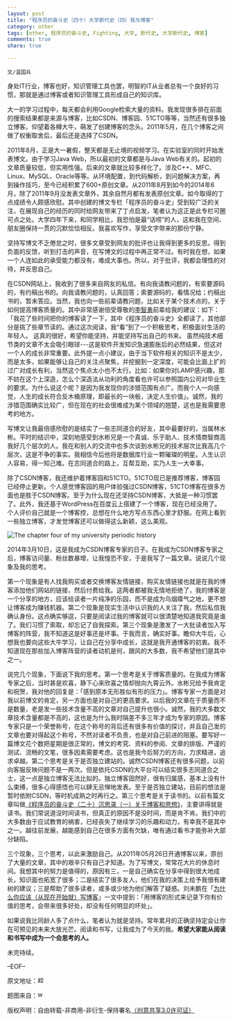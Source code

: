 ```yaml
---
layout: post
title: "程序员的奋斗史（四十）大学断代史（四）我与博客"
category: other
tags: [other, 程序员的奋斗史, Fighting, 大学, 断代史, 大学断代史, 博客]
comments: true
share: true

---
```


`文/温国兵`

身处IT行业，博客也好，知识管理工具也罢，明智的IT从业者总有一个良好的习惯，那就是通过博客或者知识管理工具形成自己的知识库。

大一的学习过程中，每天都会利用Google检索大量的资料。我发现很多排在前面的搜索结果都是来源与博客，比如CSDN、博客园、51CTO等等，当然还有很多独立博客。仰望着各樽大牛，萌发了创建博客的念头。2011年5月，在几个博客之间做了权衡取舍后，最后还是选择了CSDN。

2011年8月，正是大一暑假，整天都是无止境的视频学习。在实验室的同时开始发表博文。由于学习Java Web，所以最初的文章都是与Java Web有关的。起初的文章质量较低，但实用性强。后来的文章就比较多样化了。涉及C++、MFC、Linux、MySQL、Oracle等等。从环境配置，到代码解析，到问题解决方案，再到操作技巧，至今已经积累了600+原创文章。从2011年8月到如今的2014年6月，除了2011年9月没发表文章外，其余自然月都有发表原创文章。如今取得的丁点成绩令人颇感欣慰。其中创建的博文专栏「程序员的奋斗史」受到较广泛的关注，在展现自己的经历的同时给网友带来了丁点启发，笔者认为这正是此专栏可圈可点之处。大学四年下来，和同学相比，我恐怕是最“话唠”的人，这和我在空间、朋友圈保持一贯的沉默恰恰相反。我喜欢写作，享受文字带来的那份宁静。

坚持写博文不乏倦怠之时，很多文章受到网友的批评也让我得到更多的反思。得到负面的反馈，听到打击的声音，在写博文的过程中再正常不过。有时我在想，如果一个人连如此的承受能力都没有，难成大事也。所以，对于批评，我都会理性的对待，并反思自己。

在CSDN网站上，我收到了很多来自网友的私信。有向我请教问题的，有索要源码的，有约稿出书的。向我请教问题的，认真回答；索要源码的，看情况给；约稿出书的，暂未答应。当然，我也向一些前辈请教问题，比如关于某个技术点的，关于如何提高博客质量的。其中非常感谢倍受尊敬的<a href="http://blog.csdn.net/leezy_2000" target="_blank">李智勇</a>前辈给我的建议：如下：「我花了些时间把你的博客读了一下，其中《程序员的奋斗史》全都读了，其他部分是挑了些章节读的。通过这次阅读，我“看”到了一个积极思考，积极面对生活的年轻人。 这真的很好，希望你能坚持，并能坚持写出自己的书来。 虽然纯技术细节类的文章不太会吸引眼球---这是软件开发知识急速膨胀后的必然结果，但这对一个人的成长非常重要。此外提一点小建议，由于当下软件相关的知识不是太少，而是太多，如果能够让自己的关注点聚焦，并挖掘到一定深度，可能会比面上扩的过广对成长有利，当然这个焦点太小也不太行。比如：如果你对LAMP感兴趣，那不妨在这个上深造，怎么个深造法从功利的角度看也许可以参照国内公司对毕业生的要求。为什么说这个呢？是因为我发现你的涉猎范围有点广。而我个人一向感觉，人生的成长符合反木桶原理，即最长的一块板，决定人生价值」。诚然，我的涉猎范围确实比较广，但在现在的社会很难成为某个领域的翘楚，这也是我需要思考的地方。

写博文让我最倍感欣慰的是结实了一些志同道合的好友，其中最要好的，当属<a href="http://blog.csdn.net/dba_waterbin" target="_blank"></a>林水彬。平时的结识中，深刻地感受到水彬兄是一个真诚、乐于助人、技术情商智商高我好几个层次的人。我在和别人的交流中也多次谈到水彬兄的技术层次比我高几个层次，这是不争的事实。我相信今后他将是数据库行业一颗璀璨的明星。人生认识人容易，得一知己难。在志同道合的路上，互帮互助，实乃人生一大幸事。

除了CSDN博客，我还维护着博客园和51CTO。51CTO现已是推荐博客，博客园已经停止更新。个人感觉博客园的用户体验强过CSDN博客，51CTO博客在很多方面也是胜于CSDN博客。至于为什么现在还坚持CSDN博客，大抵是一种习惯罢了。此外，我还基于WordPress在百度云上搭建了一个博客，现在已经没用了。个人评价自己就是一个博客控，总想在什么地方写点东西心里才舒服。在网上看到一些独立博客，才发觉博客还可以做得这么新颖，这么美观。

![The chapter four of my university periodic history](http://i.imgur.com/ZrXoZXD.jpg)

2014年3月10日，这是我成为CSDN博客专家的日子。在我成为CSDN博客专家之后，博客访问量、粉丝数暴增，让我惶恐不安，于是我写了一篇文章。说说几个现象及我的思考。

第一个现象是有人找我购买或者交换博客友情链接，购买友情链接也就是在我的博客添加他们网站的链接，然后付费给我。这两者都被我无情地拒绝了，我的博客是一个分享的地方，应该给读者一片纯净的乐园，而不是成为乌烟瘴气之地，更不想让博客成为赚钱机器。第二个现象是现实生活中认识我的人关注了我，然后私信我确认身份。这点确实够逗，只要是阅读过我的博客就可以很清楚地知道我究竟是谁了。我们习惯了索取，却忘记了自我探索。第三个现象是激发了一大批读者加入写博客的阵营，我不知道这是好事还是坏事。于我而言，确实好事。瞻仰大牛后，心想我也要向这些大牛学习，让自己在分享中成长，这就是我开通博客的初衷。我不知道现在那些加入博客阵营的读者动机是何，跟风的大多数，我不希望他们是其中之一。

说完几个现象，下面说下我的思考。第一个思考是关于博客质量的。在我成为博客专家之后，当时甚是欢喜，静下心来欣喜之情却抛向九霄云外。水彬兄给予我肯定和祝贺，我对他的回复是：「感到原本无形胜似有形的压力」。博客专家一方面是对我以前博文的肯定，另一方面也是对自己的更高要求。以后我的文章在于质量而不是数量，老是发一些技术含量不高的文章对自己提升也很小。诚然，我的大多数文章技术含量都是不高的，这也是为什么我时隔差不多三年才成为专家的原因。博客专家只是一个荣誉称号，在这个称号的背后还有很多有价值的探讨，并且自己发的文章也要对得起这个称号，不然对读者不负责，也是对自己前进的阻塞。要写好一篇博文花个数把星期是很正常的，博文的考究、资料的参阅、文章的排版、严谨的测试、流畅的文笔，很多因素需要考虑。这也是我今后努力的方向，力求精进，追求卓越。第二个思考是关于是否独立建站的。诚然CSDN博客还有很多问题，以前向客服反映问题不是一两次。但是依托CSDN的大平台可以结实很多志同道合之士，这一点是独立博客无法比拟的。独立博客固然好，很有归属感，基本上没有什么束缚，很多心得感悟也可以肆无忌惮地发表。至于是否独立建站，目前的想法是暂时依附CSDN，等时机成熟之时再行之。第三个思考是关于读书的。以前有篇文章叫做<a href="http://dbarobin.com/other/regarding-blog-and-ideology/" target="_blank">《程序员的奋斗史（二十）沉思录（一）关于博客和思想》</a>，主要讲得就是读书。我们常说道没时间读书，但真正的原因不是没时间，而是肯不肯。我们中的大多数由于应试教育的祸害，已经丧失了继续学习的乐趣和动力，有幸我不是其中之一。越往前发展，越能感到自己在很多方面有欠缺，唯有通过看书才能弥补大部分缺陷。

三个现象，三个思考，以此来激励自己。从2011年05月26日开通博客以来，原创了大量的文章，其中的艰辛只有自己才知道。为了写博文，常常花大片的休息时间。我想其中的努力是值得的，原因有三，一是自己确实在分享中得到很大地成长，知识面也拓宽了很多；二是结实了很多友人，他们在我的决策上给予我很有建树的建议；三是帮助了很多读者，或多或少地为他们解答了疑惑。刘未鹏在「<a href="http://mindhacks.cn/2009/02/15/why-you-should-start-blogging-now/" target="_blank">为什么你应该（从现在开始就）写博客</a>」一文中提到：「用博客的形式来记录下你有价值的思考，会带来很多好处，却没有任何明显的坏处」。

如果说我比同龄人多了点什么，笔者认为就是坚持。常年累月的正确坚持定会让你在可预见的未来大放光芒。阅读和书写，让我成为了今天的我。**希望大家能从阅读和书写中成为一个会思考的人。**

未完待续。

–EOF–

原文地址：<a href="http://blog.csdn.net/justdb/article/details/34072669" target="_blank"><img src="http://i.imgur.com/BROigUO.jpg" title="程序员的奋斗史（四十）大学断代史（四）我与博客" height="16px" width="16px" border="0" alt="程序员的奋斗史（四十）大学断代史（四）我与博客" /></a>

题图来自：<a href="http://blog.web20classroom.org/2013/04/soyou-wanna-use-blogs-in-classroom.html" target="_blank"><img src="http://i.imgur.com/B1pMTMN.png" title="web20classroom" height="16px" width="16px" border="0" alt="web20classroom" /></a>

版权声明：自由转载-非商用-非衍生-保持署名<a href="http://creativecommons.org/licenses/by-nc-nd/3.0/deed.zh" target="_blank">（创意共享3.0许可证）</a>
